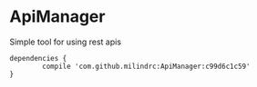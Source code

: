 # ApiManager
Simple tool for using rest apis


	dependencies {
	        compile 'com.github.milindrc:ApiManager:c99d6c1c59'
	}
